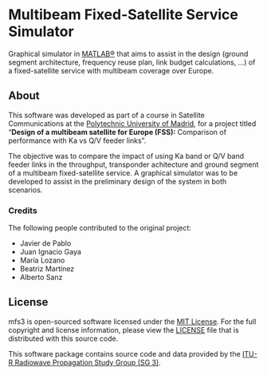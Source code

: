 # Multibeam Fixed-Satellite Service Simulator

Graphical simulator in [MATLAB®](http://www.mathworks.com/products/matlab/) that aims to assist in the design (ground segment architecture, frequency reuse plan, link budget calculations, ...) of a fixed-satellite service with multibeam coverage over Europe.


## About
This software was developed as part of a course in Satellite Communications at the [Polytechnic University of Madrid](http://www.upm.es), for a project titled “**Design of a multibeam satellite for Europe (FSS):** Comparison of performance with Ka vs Q/V feeder links”.

The objective was to compare the impact of using Ka band or Q/V band feeder links in the throughput, transponder achitecture and ground segment of a multibeam fixed-satellite service. A graphical simulator was to be developed to assist in the preliminary design of the system in both scenarios.

### Credits
The following people contributed to the original project:
- Javier de Pablo
- Juan Ignacio Gaya
- María Lozano
- Beatriz Martínez
- Alberto Sanz


## License
mfs3 is open-sourced software licensed under the [MIT License](http://opensource.org/licenses/MIT). For the full copyright and license information, please view the [LICENSE](LICENSE) file that is distributed with this source code.

This software package contains source code and data provided by the [ITU-R Radiowave Propagation Study Group (SG 3)](http://www.itu.int/en/ITU-R/study-groups/rsg3/Pages/iono-tropo-spheric.aspx).
